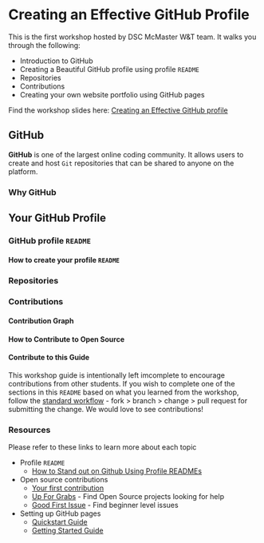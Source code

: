# Creating an Effective GitHub Profile
This is the first workshop hosted by DSC McMaster W&T team. It walks you through the following:

- Introduction to GitHub
- Creating a Beautiful GitHub profile using profile `README`
- Repositories
- Contributions
- Creating your own website portfolio using GitHub pages

Find the workshop slides here: [Creating an Effective GitHub profile](https://docs.google.com/presentation/d/18xoaqmohPGVYFjWGM3sce7bpJD74c2G0wzt7yB4RaCE/edit?usp=sharing)
   
## GitHub
**GitHub** is one of the largest online coding community. It allows users to create and host `Git` repositories that can be shared to anyone on the platform.

### Why GitHub
<!-- Todo -->

## Your GitHub Profile
<!-- Todo -->

### GitHub profile `README` 
<!-- Todo -->

#### How to create your profile `README`
<!-- Todo -->

### Repositories
<!-- Todo -->

### Contributions
<!-- Todo -->

#### Contribution Graph
<!-- Todo -->

#### How to Contribute to Open Source
<!-- Todo -->

#### Contribute to this Guide
This workshop guide is intentionally left imcomplete to encourage contributions from other students. If you wish to complete one of the sections in this `README` based on what you learned from the workshop, follow the [standard workflow](https://github.com/DSC-McMaster-U/Workshops/tree/main/Creating%20an%20Effective%20GitHub%20Profile/contributions) - fork > branch > change > pull request for submitting the change. We would love to see contributions!
<!-- Todo -->


### Resources
Please refer to these links to learn more about each topic

- Profile `README`
  - [How to Stand out on Github Using Profile READMEs](https://medium.com/better-programming/how-to-stand-out-on-github-with-profile-readmes-dfd2102a3490?source=friends_link&sk=61df9c4b63b329ad95528b8d7c00061f)
- Open source contributions
   - [Your first contribution](https://github.com/DSC-McMaster-U/Workshops/tree/main/Creating%20an%20Effective%20GitHub%20Profile/contributions)
   - [Up For Grabs](https://up-for-grabs.net/#/) - Find Open Source projects looking for help 
   - [Good First Issue](https://goodfirstissue.dev/) - Find beginner level issues 
- Setting up GitHub pages
  - [Quickstart Guide](https://docs.github.com/en/free-pro-team@latest/github/working-with-github-pages/creating-a-github-pages-site#creating-a-repository-for-your-site)
  - [Getting Started Guide](https://docs.github.com/en/free-pro-team@latest/github/working-with-github-pages/creating-a-github-pages-site#creating-a-repository-for-your-site)
